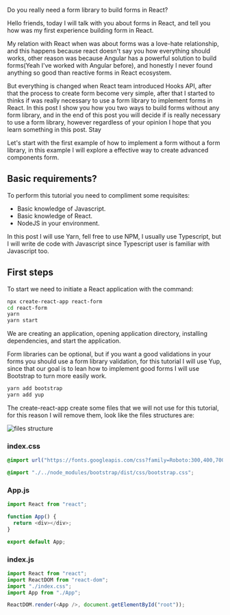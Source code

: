 Do you really need a form library to build forms in React?

Hello friends, today I will talk with you about forms in React, and tell you how was my first experience building form in React.

My relation with React when was about forms was a love-hate relationship, and this happens because react doesn't say you how everything should works, other reason was because Angular has a powerful solution to build forms(Yeah I've worked with Angular before), and honestly I never found anything so good than reactive forms in React ecosystem.

But everything is changed when React team introduced Hooks API, after that the process to create form become very simple, after that I started to thinks if was really necessary to use a form library to implement forms in React. In this post I show you how you two ways to build forms without any form library, and in the end of this post you will decide if is really necessary to use a form library, however regardless of your opinion I hope that you learn something in this post. Stay

Let's start with the first example of how to implement a form without a form library, in this example I will explore a effective way to create advanced components form.

## Basic requirements?

To perform this tutorial you need to compliment some requisites:

- Basic knowledge of Javascript.
- Basic knowledge of React.
- NodeJS in your environment.

In this post I will use Yarn, fell free to use NPM, I usually use Typescript, but I will write de code with Javascript since Typescript user is familiar with Javascript too.

## First steps

To start we need to initiate a React application with the command:

```bash
npx create-react-app react-form
cd react-form
yarn
yarn start
```

We are creating an application, opening application directory, installing dependencies, and start the application.

Form libraries can be optional, but if you want a good validations in your forms you should use a form library validation, for this tutorial I will use Yup, since that our goal is to lean how to implement good forms I will use Bootstrap to turn more easily work.

```bash
yarn add bootstrap
yarn add yup
```

The create-react-app create some files that we will not use for this tutorial, for this reason I will remove them, look like the files structures are:

![files structure](https://res.cloudinary.com/practicaldev/image/fetch/s--rDtSgnqF--/c_limit%2Cf_auto%2Cfl_progressive%2Cq_auto%2Cw_880/https://cdn-images-1.medium.com/max/2000/1%2AP8fTwj1DIETEFG6BlOf5iA.png)

### index.css

```css
@import url("https://fonts.googleapis.com/css?family=Roboto:300,400,700&display=swap");

@import "./../node_modules/bootstrap/dist/css/bootstrap.css";
```

### App.js

```javascript
import React from "react";

function App() {
  return <div></div>;
}

export default App;
```

### index.js

```javascript
import React from "react";
import ReactDOM from "react-dom";
import "./index.css";
import App from "./App";

ReactDOM.render(<App />, document.getElementById("root"));
```
